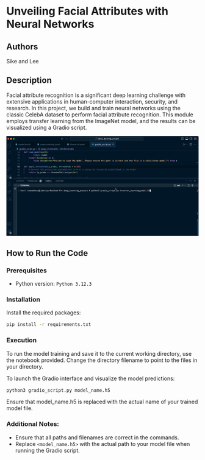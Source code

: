 # Unveiling Facial Attributes with Neural Networks

## Authors

Sike and Lee

## Description

Facial attribute recognition is a significant deep learning challenge with extensive applications in human-computer interaction, security, and research. In this project, we build and train neural networks using the classic CelebA dataset to perform facial attribute recognition. This module employs transfer learning from the ImageNet model, and the results can be visualized using a Gradio script.

<img src="./gif-app-walkthrough.gif" alt="Gradio file execution of file"/>

## How to Run the Code

### Prerequisites

- Python version: `Python 3.12.3`

### Installation

Install the required packages:

```bash
pip install -r requirements.txt
```

### Execution

To run the model training and save it to the current working directory, use the notebook provided. Change the directory filename to point to the
files in your directory.

To launch the Gradio interface and visualize the model predictions:

```bash
python3 gradio_script.py model_name.h5
```

Ensure that model_name.h5 is replaced with the actual name of your trained model file.

### Additional Notes:

- Ensure that all paths and filenames are correct in the commands.
- Replace `<model_name.h5>` with the actual path to your model file when running the Gradio script.
